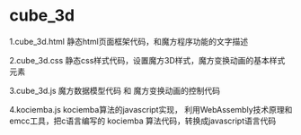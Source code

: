 # cube_3d
1.cube_3d.html  静态html页面框架代码，和魔方程序功能的文字描述

2.cube_3d.css   静态css样式代码，设置魔方3D样式，魔方变换动画的基本样式元素

3.cube_3d.js    魔方数据模型代码 和 魔方变换动画的控制代码

4.kociemba.js   kociemba算法的javascript实现，
                利用WebAssembly技术原理和emcc工具，把c语言编写的 kociemba 算法代码，转换成javascript语言代码

